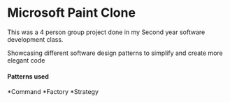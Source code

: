 
<h1> Microsoft Paint Clone </h1>

<p> This was a 4 person group project done in my Second year software development class. </p>

<p> Showcasing different software design patterns to simplify and create more elegant code </p>

<h4> Patterns used </h4>
  *Command
  *Factory
  *Strategy
